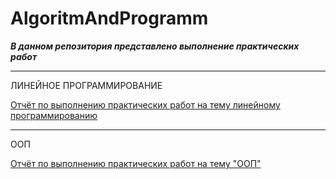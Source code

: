 # AlgoritmAndProgramm

***В данном репозитория представлено выполнение практических работ***

---

ЛИНЕЙНОЕ ПРОГРАММИРОВАНИЕ

[Отчёт по выполнению практических работ на тему линейному программированию](Otchet/Lineinoeprogramm/LineinoeBaranova.md)

---

ООП

[Отчёт по выполнению практических работ на тему "ООП"](Otchet/OOP/OOPBaranova.md)
